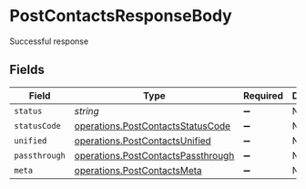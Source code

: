 # PostContactsResponseBody

Successful response


## Fields

| Field                                                                                    | Type                                                                                     | Required                                                                                 | Description                                                                              |
| ---------------------------------------------------------------------------------------- | ---------------------------------------------------------------------------------------- | ---------------------------------------------------------------------------------------- | ---------------------------------------------------------------------------------------- |
| `status`                                                                                 | *string*                                                                                 | :heavy_minus_sign:                                                                       | N/A                                                                                      |
| `statusCode`                                                                             | [operations.PostContactsStatusCode](../../models/operations/postcontactsstatuscode.md)   | :heavy_minus_sign:                                                                       | N/A                                                                                      |
| `unified`                                                                                | [operations.PostContactsUnified](../../models/operations/postcontactsunified.md)         | :heavy_minus_sign:                                                                       | N/A                                                                                      |
| `passthrough`                                                                            | [operations.PostContactsPassthrough](../../models/operations/postcontactspassthrough.md) | :heavy_minus_sign:                                                                       | N/A                                                                                      |
| `meta`                                                                                   | [operations.PostContactsMeta](../../models/operations/postcontactsmeta.md)               | :heavy_minus_sign:                                                                       | N/A                                                                                      |